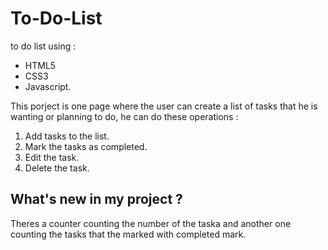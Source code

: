 # To-Do-List
to do list using :
<ul>
  <li>HTML5</li>
  <li>CSS3</li>
  <li>Javascript.</li>
</ul>
This porject is one page where the user can create a list of tasks that he is wanting or planning to do,
he can do these operations :
<ol>
  <li>Add tasks to the list.</li>
  <li>Mark the tasks as completed.</li>
  <li>Edit the task.</li>
  <li> Delete the task.</li>
</ol>
<h2>What's new in my project ?</h2>
<p>
  Theres a counter counting the number of the taska and another one counting the tasks that the marked 
  with completed mark.
</p>

